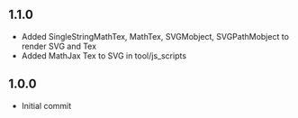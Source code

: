 ## 1.1.0
 - Added SingleStringMathTex, MathTex, SVGMobject, SVGPathMobject to render SVG and Tex
 - Added MathJax Tex to SVG in tool/js_scripts


## 1.0.0
  - Initial commit

